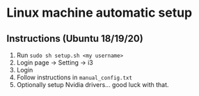 # Linux machine automatic setup

## Instructions (Ubuntu 18/19/20)
1. Run `sudo sh setup.sh <my username>`
2. Login page -> Setting -> i3
3. Login
4. Follow instructions in `manual_config.txt`
5. Optionally setup Nvidia drivers... good luck with that.
